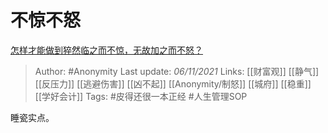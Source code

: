 # 不惊不怒
[怎样才能做到猝然临之而不惊，无故加之而不怒？](https://www.zhihu.com/question/277118659/answer/2208590723)

> Author: #Anonymity 
Last update: *06/11/2021* 
Links: [[财富观]] [[静气]] [[反压力]] [[逃避伤害]] [[凶不起]] [[Anonymity/制怒]] [[城府]] [[稳重]] [[学好会计]]
Tags:  #皮得还很一本正经 #人生管理SOP 

睡瓷实点。